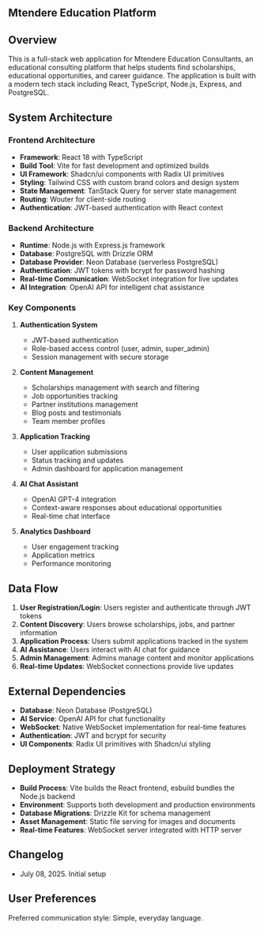 ## Mtendere Education Platform

## Overview

This is a full-stack web application for Mtendere Education Consultants, an educational consulting platform that helps students find scholarships, educational opportunities, and career guidance. The application is built with a modern tech stack including React, TypeScript, Node.js, Express, and PostgreSQL.

## System Architecture

### Frontend Architecture
- **Framework**: React 18 with TypeScript
- **Build Tool**: Vite for fast development and optimized builds
- **UI Framework**: Shadcn/ui components with Radix UI primitives
- **Styling**: Tailwind CSS with custom brand colors and design system
- **State Management**: TanStack Query for server state management
- **Routing**: Wouter for client-side routing
- **Authentication**: JWT-based authentication with React context

### Backend Architecture
- **Runtime**: Node.js with Express.js framework
- **Database**: PostgreSQL with Drizzle ORM
- **Database Provider**: Neon Database (serverless PostgreSQL)
- **Authentication**: JWT tokens with bcrypt for password hashing
- **Real-time Communication**: WebSocket integration for live updates
- **AI Integration**: OpenAI API for intelligent chat assistance

### Key Components

1. **Authentication System**
   - JWT-based authentication
   - Role-based access control (user, admin, super_admin)
   - Session management with secure storage

2. **Content Management**
   - Scholarships management with search and filtering
   - Job opportunities tracking
   - Partner institutions management
   - Blog posts and testimonials
   - Team member profiles

3. **Application Tracking**
   - User application submissions
   - Status tracking and updates
   - Admin dashboard for application management

4. **AI Chat Assistant**
   - OpenAI GPT-4 integration
   - Context-aware responses about educational opportunities
   - Real-time chat interface

5. **Analytics Dashboard**
   - User engagement tracking
   - Application metrics
   - Performance monitoring

## Data Flow

1. **User Registration/Login**: Users register and authenticate through JWT tokens
2. **Content Discovery**: Users browse scholarships, jobs, and partner information
3. **Application Process**: Users submit applications tracked in the system
4. **AI Assistance**: Users interact with AI chat for guidance
5. **Admin Management**: Admins manage content and monitor applications
6. **Real-time Updates**: WebSocket connections provide live updates

## External Dependencies

- **Database**: Neon Database (PostgreSQL)
- **AI Service**: OpenAI API for chat functionality
- **WebSocket**: Native WebSocket implementation for real-time features
- **Authentication**: JWT and bcrypt for security
- **UI Components**: Radix UI primitives with Shadcn/ui styling

## Deployment Strategy

- **Build Process**: Vite builds the React frontend, esbuild bundles the Node.js backend
- **Environment**: Supports both development and production environments
- **Database Migrations**: Drizzle Kit for schema management
- **Asset Management**: Static file serving for images and documents
- **Real-time Features**: WebSocket server integrated with HTTP server

## Changelog

- July 08, 2025. Initial setup

## User Preferences

Preferred communication style: Simple, everyday language.
